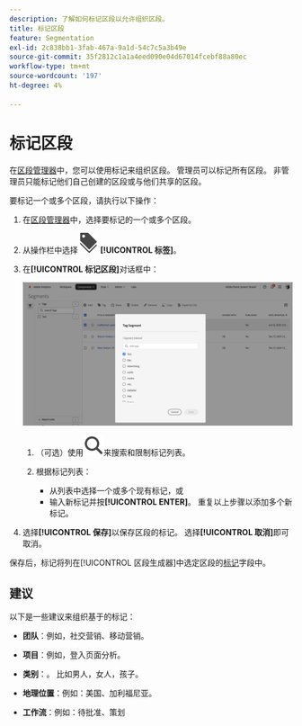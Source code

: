 ```yaml
---
description: 了解如何标记区段以允许组织区段。
title: 标记区段
feature: Segmentation
exl-id: 2c838bb1-3fab-467a-9a1d-54c7c5a3b49e
source-git-commit: 35f2812c1a1a4eed090e04d67014fcebf88a80ec
workflow-type: tm+mt
source-wordcount: '197'
ht-degree: 4%

---
```


# 标记区段

在[区段管理器](seg-manage.md)中，您可以使用标记来组织区段。 管理员可以标记所有区段。 非管理员只能标记他们自己创建的区段或与他们共享的区段。

要标记一个或多个区段，请执行以下操作：

1. 在[区段管理器](seg-manage.md)中，选择要标记的一个或多个区段。
1. 从操作栏中选择![标签](/help/assets/icons/Labels.svg) **[!UICONTROL 标签]**。
1. 在&#x200B;**[!UICONTROL 标记区段]**&#x200B;对话框中：

   ![标记区段对话框](assets/segments-tag.png)

   1. （可选）使用![搜索](/help/assets/icons/Search.svg)来搜索和限制标记列表。

   2. 根据标记列表：

      * 从列表中选择一个或多个现有标记，或
      * 输入新标记并按&#x200B;**[!UICONTROL ENTER]**。 重复以上步骤以添加多个新标记。

1. 选择&#x200B;**[!UICONTROL 保存]**&#x200B;以保存区段的标记。 选择&#x200B;**[!UICONTROL 取消]**&#x200B;即可取消。

保存后，标记将列在[!UICONTROL 区段生成器]中选定区段的[标记](seg-build.md)字段中。


## 建议

以下是一些建议来组织基于的标记：

* **团队**：例如，社交营销、移动营销。

* **项目**：例如，登入页面分析。

* **类别**：。 比如男人，女人，孩子。

* **地理位置**：例如：美国、加利福尼亚。

* **工作流**：例如：待批准、策划


<!--
In the [Segment manager](seg-manage.md), you can use tags to organize segments. Administrators can tag all segments. Non administroators can tags only the segments they create or have been shared with them.

To tag one or more segments:

1. In the [Segment manager](seg-manage.md), select one or more of the segments you want to tag.
1. From the action bar, select ![Labels](/help/assets/icons/Labels.svg) **[!UICONTROL Tag]**.
1. In the **[!UICONTROL Tag Segments]** dialog:
   
   ![Tag Segments dialog](assets/tag-filter-dialog.png)

   1. (optionally) use ![Search](/help/assets/icons/Search.svg) to search for and limit the list of tags.

   2. Based on the list of tags:
   
      * select one or more existing tags from the list, or
      * enter a new tag and press **[!UICONTROL ENTER]**. Repeat to add more than one new tag.

1. Select **[!UICONTROL Save]** to save the tags for the segment. Select **[!UICONTROL Cancel]** to cancel.

Once saved, the tags are listed in the [!UICONTROL Tag] field for the selected segments in the [Segment builder](seg-builder.md). 


## Suggestions

Below are some suggestions to organize tags based on:

* **Team**: For example, Social Marketing, Mobile Marketing.
    
* **Project**: For example, Entry-page analysis.
    
* **Category**:. For example, Men, Women, Kids.

* **Geography**: For example: United States, California.
    
* **Workflow**: For example: To be approved,  Curated

-->